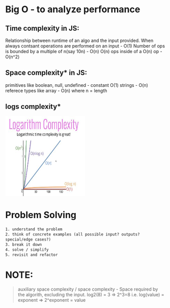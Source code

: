 # Big O - to analyze performance
## Time complexity in JS:
Relationship between runtime of an algo and the input provided.
When always contsant operations are performed on an input - O(1)
Number of ops is bounded by a multiple of n(say 10n) - O(n)
O(n) ops inside of a O(n) op - O(n^2)


## Space complexity* in JS:
primitives like boolean, null, undefined - constant O(1)
strings - O(n)
referece types like array - O(n)
    where n = length

## logs complexity*
<img src="/images/logs.JPG" width=250 height=250 />

# Problem Solving
    1. understand the problem
    2. think of concrete examples (all possible input? outputs? special/edge cases?)
    3. break it down 
    4. solve / simplify
    5. revisit and refactor

# NOTE: 
> auxiliary space complexity / space complexity - Space required by the algorith, excluding the input.
> log2(8) = 3 => 2^3=8 i.e. log(value) = exponent => 2^exponent = value





